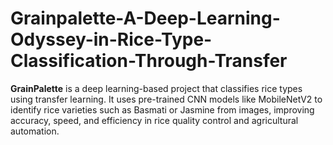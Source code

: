 # Grainpalette-A-Deep-Learning-Odyssey-in-Rice-Type-Classification-Through-Transfer
**GrainPalette** is a deep learning-based project that classifies rice types using transfer learning. It uses pre-trained CNN models like MobileNetV2 to identify rice varieties such as Basmati or Jasmine from images, improving accuracy, speed, and efficiency in rice quality control and agricultural automation.

